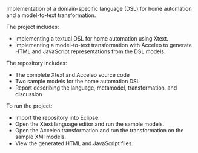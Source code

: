 Implementation of a domain-specific language (DSL) for home automation and a model-to-text transformation.

The project includes:
- Implementing a textual DSL for home automation using Xtext.
- Implementing a model-to-text transformation with Acceleo to generate HTML and JavaScript representations from the DSL models.

The repository includes:

- The complete Xtext and Acceleo source code
- Two sample models for the home automation DSL
- Report describing the language, metamodel, transformation, and discussion

To run the project:

- Import the repository into Eclipse.
- Open the Xtext language editor and run the sample models.
- Open the Acceleo transformation and run the transformation on the sample XMI models.
- View the generated HTML and JavaScript files.
